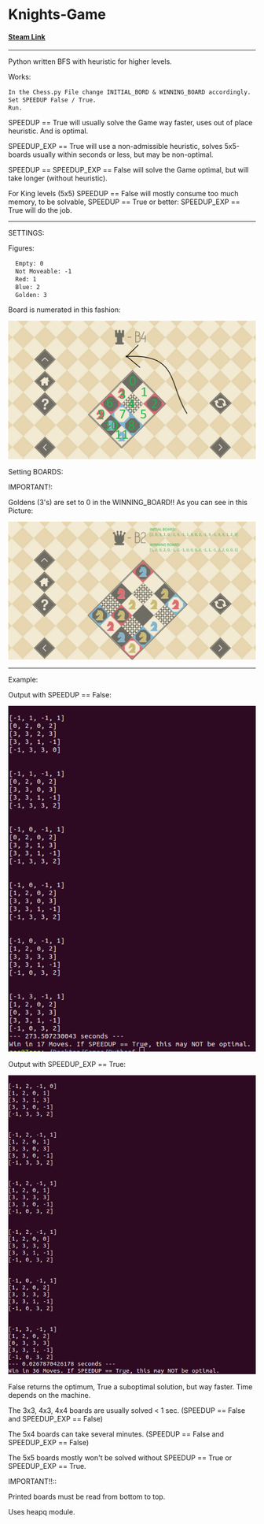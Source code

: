 # Knights-Game
#### [Steam Link](https://store.steampowered.com/app/476240/KNIGHTS/)

---

Python written BFS with heuristic for higher levels.

Works:

    In the Chess.py File change INITIAL_BORD & WINNING_BOARD accordingly.
    Set SPEEDUP False / True.
    Run.
    
    
SPEEDUP == True will usually solve the Game way faster, uses out of place heuristic. And is optimal.

SPEEDUP_EXP == True will use a non-admissible heuristic, solves 5x5-boards usually within seconds or less, but may be non-optimal.


SPEEDUP == SPEEDUP_EXP == False will solve the Game optimal, but will take longer (without heuristic).

For King levels (5x5) SPEEDUP == False will mostly consume too much memory, to be solvable, SPEEDUP == True or better: SPEEDUP_EXP == True will do the job.

---

SETTINGS:

Figures:

      Empty: 0      
      Not Moveable: -1
      Red: 1
      Blue: 2
      Golden: 3


Board is numerated in this fashion:

  ![Image description](Images/Knights1.png)

Setting BOARDS:

IMPORTANT!:

Goldens (3's) are set to 0 in the WINNING_BOARD!! As you can see in this Picture:


![Image description](Images/Knights2.png)

---

Example:

Output with SPEEDUP == False:

![Image description](Images/slow.png)

Output with SPEEDUP_EXP == True:

![Image description](Images/fast.png)


False returns the optimum, True a suboptimal solution, but way faster. Time depends on the machine.

The 3x3, 4x3, 4x4 boards are usually solved < 1 sec. (SPEEDUP == False and SPEEDUP_EXP == False)

The 5x4 boards can take several  minutes. (SPEEDUP == False and SPEEDUP_EXP == False)

The 5x5 boards mostly won't be solved without SPEEDUP == True or SPEEDUP_EXP == True.


IMPORTANT!!::

Printed boards must be read from bottom to top.

Uses heapq module.
